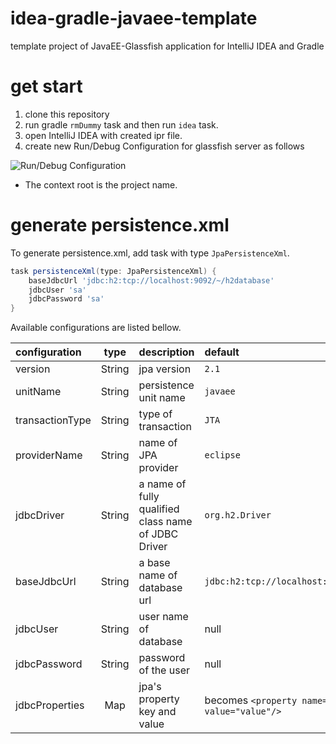 idea-gradle-javaee-template
===

template project of JavaEE-Glassfish application for IntelliJ IDEA and Gradle

get start
===

1. clone this repository
1. run gradle `rmDummy` task and then run `idea` task.
1. open IntelliJ IDEA with created ipr file.
1. create new Run/Debug Configuration for glassfish server as follows

![Run/Debug Configuration](http://googledrive.com/host/0B4hhdHWLP7RRQW14VFFMT1U4NlE)

* The context root is the project name.

generate persistence.xml
===

To generate persistence.xml, add task with type `JpaPersistenceXml`.

```groovy
task persistenceXml(type: JpaPersistenceXml) {
    baseJdbcUrl 'jdbc:h2:tcp://localhost:9092/~/h2database'
    jdbcUser 'sa'
    jdbcPassword 'sa'
}
```

Available configurations are listed bellow.

configuration | type | description | default
:-|:-:|:-|:-
version | String | jpa version | `2.1` 
unitName | String | persistence unit name | `javaee` 
transactionType | String | type of transaction | `JTA` 
providerName | String | name of JPA provider | `eclipse` 
jdbcDriver | String | a name of fully qualified class name of JDBC Driver | `org.h2.Driver` 
baseJdbcUrl | String | a base name of database url | `jdbc:h2:tcp://localhost:9092/~/h2` 
jdbcUser | String | user name of database | null 
jdbcPassword | String | password of the user | null 
jdbcProperties | Map | jpa's property key and value | becomes `<property name="key" value="value"/>`

